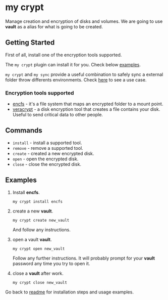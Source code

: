 # my crypt

Manage creation and encryption of disks and volumes.
We are going to use __vault__ as a alias for what is going to be created.

## Getting Started

First of all, install one of the encryption tools supported.

The `my crypt` plugin can install it for you. Check below [examples](#Examples).

`my crypt` and `my sync` provide a useful combination to safely sync a external folder throw differents environments. Check [here](sync_usecase.md) to see a use case.

### Encryption tools supported
-   [encfs](https://github.com/vgough/encfs) - it's a file system that maps an encrypted folder to a mount point.
-   [veracrypt](http://veracrypt.codeplex.com/) - a disk encryption tool that creates a file contains your disk. Useful to send critical data to other people.

## Commands
-   `install` - install a supported tool.
-   `remove`  - remove a supported tool.
-   `create`  - created a new encrypted disk.
-   `open`    - open the encrypted disk.
-   `close`   - close the encrypted disk.

## Examples
1.  Install __encfs__.
    ```
    my crypt install encfs
    ```
2.  create a new __vault__.
    ```
    my crypt create new_vault
    ```
    And follow any instructions.

3.  open a vault __vault__.
    ```
    my crypt open new_vault
    ```
    Follow any further instructions. It will probably prompt for your __vault__ password any time you try to open it.

4.  close a __vault__ after work.
    ```
    my crypt close new_vault
    ```

Go back to [readme](../README.md) for installation steps and usage examples.
